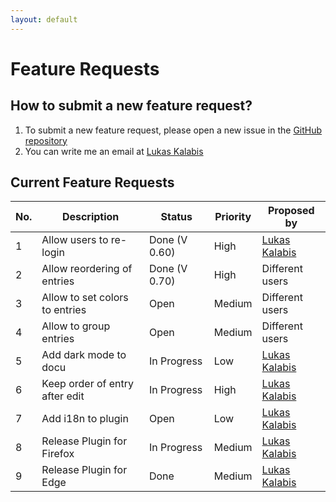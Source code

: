 ```yaml
---
layout: default
---
```


# Feature Requests

## How to submit a new feature request?

1. To submit a new feature request, please open a new issue in the [GitHub repository](https://github.com/lkalabis/SF-Switcher/issues/new/choose)
2. You can write me an email at [Lukas Kalabis](mailto:developer.kalabis.lukas@gmail.com)

## Current Feature Requests

| No. | Description                    | Status        | Priority | Proposed by                                        |
| --- | ------------------------------ | ------------- | -------- | -------------------------------------------------- |
| 1   | Allow users to re-login        | Done (V 0.60) | High     | [Lukas Kalabis](developer.kalabis.lukas@gmail.com) |
| 2   | Allow reordering of entries    | Done (V 0.70) | High     | Different users                                    |
| 3   | Allow to set colors to entries | Open          | Medium   | Different users                                    |
| 4   | Allow to group entries         | Open          | Medium   | Different users                                    |
| 5   | Add dark mode to docu          | In Progress   | Low      | [Lukas Kalabis](developer.kalabis.lukas@gmail.com) |
| 6   | Keep order of entry after edit | In Progress   | High     | [Lukas Kalabis](developer.kalabis.lukas@gmail.com) |
| 7   | Add i18n to plugin             | Open          | Low      | [Lukas Kalabis](developer.kalabis.lukas@gmail.com) |
| 8   | Release Plugin for Firefox     | In Progress   | Medium   | [Lukas Kalabis](developer.kalabis.lukas@gmail.com) |
| 9   | Release Plugin for Edge        | Done          | Medium   | [Lukas Kalabis](developer.kalabis.lukas@gmail.com) |
